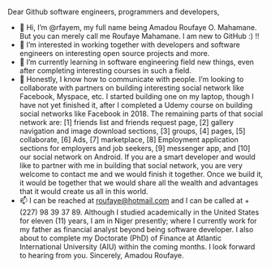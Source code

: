 Dear Github software engineers, programmers and developers,
- 👋 Hi, I’m @rfayem, my full name being Amadou Roufaye O. Mahamane. But you can merely call me Roufaye Mahamane. I am new to GitHub :) !!
- 👀 I’m interested in working together with developers and software engineers on interesting open source projects and more. 
- 🌱 I’m currently learning in software engineering field new things, even after completing interesting courses in such a field.
- 💞️ Honestly, I know how to communicate with people. I’m looking to collaborate with partners on building interesting social network like Facebook, Myspace, etc. 
I started building one on my laptop, though I have not yet finished it, after I completed a Udemy course on building social networks like Facebook in 2018.
The remaining parts of that social network are: [1] friends list and friends request page, [2] gallery navigation and image download sections, [3] groups, [4] pages, [5] collaborate, [6] Ads, [7] marketplace, [8] Employment application sections for employers and job seekers, [9] messenger app, and [10] our social network on Android. 
If you are a smart developer and would like to partner with me in building that social network, you are very welcome to contact me and we would finish it together. 
Once we build it, it would be together that we would share all the wealth and advantages that it would create us all in this world.
- 📫 I can be reached at roufaye@hotmail.com and I can be called at +(227) 98 39 37 89. Although I studied academically in the United States for eleven (11) years, 
I am in Niger presently; where I currently work for my father as financial analyst beyond being software developer. 
I also about to complete my Doctorate (PhD) of Finance at Atlantic International University (AIU) within the coming months.
I look forward to hearing from you.
Sincerely,
Amadou Roufaye.

<!---
rfayem/rfayem is a ✨ special ✨ repository because its `README.md` (this file) appears on your GitHub profile.
You can click the Preview link to take a look at your changes.
--->
